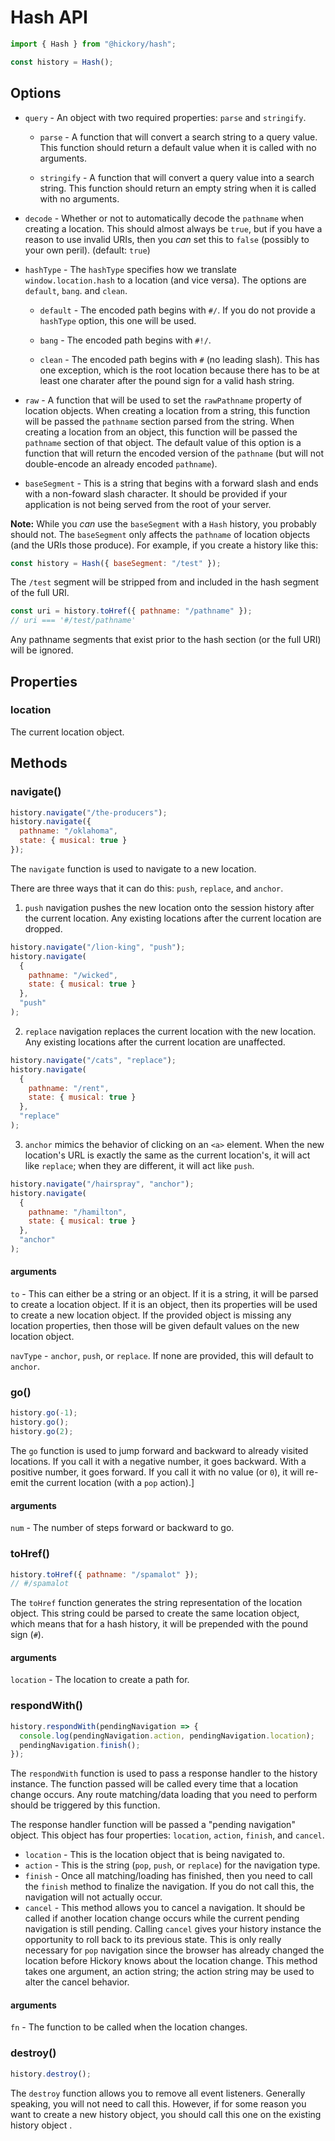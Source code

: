 # Hash API

```js
import { Hash } from "@hickory/hash";

const history = Hash();
```

## Options

- `query` - An object with two required properties: `parse` and `stringify`.

  - `parse` - A function that will convert a search string to a query value. This function should return a default value when it is called with no arguments.

  - `stringify` - A function that will convert a query value into a search string. This function should return an empty string when it is called with no arguments.

- `decode` - Whether or not to automatically decode the `pathname` when creating a location. This should almost always be `true`, but if you have a reason to use invalid URIs, then you _can_ set this to `false` (possibly to your own peril). (default: `true`)

- `hashType` - The `hashType` specifies how we translate `window.location.hash` to a location (and vice versa). The options are `default`, `bang`. and `clean`.

  - `default` - The encoded path begins with `#/`. If you do not provide a `hashType` option, this one will be used.

  - `bang` - The encoded path begins with `#!/`.

  - `clean` - The encoded path begins with `#` (no leading slash). This has one exception, which is the root location because there has to be at least one charater after the pound sign for a valid hash string.

- `raw` - A function that will be used to set the `rawPathname` property of location objects. When creating a location from a string, this function will be passed the `pathname` section parsed from the string. When creating a location from an object, this function will be passed the `pathname` section of that object. The default value of this option is a function that will return the encoded version of the `pathname` (but will not double-encode an already encoded `pathname`).

- `baseSegment` - This is a string that begins with a forward slash and ends with a non-foward slash character. It should be provided if your application is not being served from the root of your server.

**Note:** While you _can_ use the `baseSegment` with a `Hash` history, you probably should not. The `baseSegment` only affects the `pathname` of location objects (and the URIs those produce). For example, if you create a history like this:

```js
const history = Hash({ baseSegment: "/test" });
```

The `/test` segment will be stripped from and included in the hash segment of the full URI.

```js
const uri = history.toHref({ pathname: "/pathname" });
// uri === '#/test/pathname'
```

Any pathname segments that exist prior to the hash section (or the full URI) will be ignored.

## Properties

### location

The current location object.

## Methods

### navigate()

```js
history.navigate("/the-producers");
history.navigate({
  pathname: "/oklahoma",
  state: { musical: true }
});
```

The `navigate` function is used to navigate to a new location.

There are three ways that it can do this: `push`, `replace`, and `anchor`.

1.  `push` navigation pushes the new location onto the session history after the current location. Any existing locations after the current location are dropped.

```js
history.navigate("/lion-king", "push");
history.navigate(
  {
    pathname: "/wicked",
    state: { musical: true }
  },
  "push"
);
```

2.  `replace` navigation replaces the current location with the new location. Any existing locations after the current location are unaffected.

```js
history.navigate("/cats", "replace");
history.navigate(
  {
    pathname: "/rent",
    state: { musical: true }
  },
  "replace"
);
```

3.  `anchor` mimics the behavior of clicking on an `<a>` element. When the new location's URL is exactly the same as the current location's, it will act like `replace`; when they are different, it will act like `push`.

```js
history.navigate("/hairspray", "anchor");
history.navigate(
  {
    pathname: "/hamilton",
    state: { musical: true }
  },
  "anchor"
);
```

#### arguments

`to` - This can either be a string or an object. If it is a string, it will be parsed to create a location object. If it is an object, then its properties will be used to create a new location object. If the provided object is missing any location properties, then those will be given default values on the new location object.

`navType` - `anchor`, `push`, or `replace`. If none are provided, this will default to `anchor`.

### go()

```js
history.go(-1);
history.go();
history.go(2);
```

The `go` function is used to jump forward and backward to already visited locations. If you call it with a negative number, it goes backward. With a positive number, it goes forward. If you call it with no value (or `0`), it will re-emit the current location (with a `pop` action).]

#### arguments

`num` - The number of steps forward or backward to go.

### toHref()

```js
history.toHref({ pathname: "/spamalot" });
// #/spamalot
```

The `toHref` function generates the string representation of the location object. This string could be parsed to create the same location object, which means that for a hash history, it will be prepended with the pound sign (`#`).

#### arguments

`location` - The location to create a path for.

### respondWith()

```js
history.respondWith(pendingNavigation => {
  console.log(pendingNavigation.action, pendingNavigation.location);
  pendingNavigation.finish();
});
```

The `respondWith` function is used to pass a response handler to the history instance. The function passed will be called every time that a location change occurs. Any route matching/data loading that you need to perform should be triggered by this function.

The response handler function will be passed a "pending navigation" object. This object has four properties: `location`, `action`, `finish`, and `cancel`.

- `location` - This is the location object that is being navigated to.
- `action` - This is the string (`pop`, `push`, or `replace`) for the navigation type.
- `finish` - Once all matching/loading has finished, then you need to call the `finish` method to finalize the navigation. If you do not call this, the navigation will not actually occur.
- `cancel` - This method allows you to cancel a navigation. It should be called if another location change occurs while the current pending navigation is still pending. Calling `cancel` gives your history instance the opportunity to roll back to its previous state. This is only really necessary for `pop` navigation since the browser has already changed the location before Hickory knows about the location change. This method takes one argument, an action string; the action string may be used to alter the cancel behavior.

#### arguments

`fn` - The function to be called when the location changes.

### destroy()

```js
history.destroy();
```

The `destroy` function allows you to remove all event listeners. Generally speaking, you will not need to call this. However, if for some reason you want to create a new history object, you should call this one on the existing history object .
